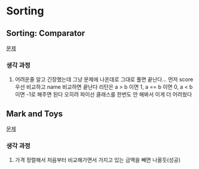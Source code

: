 # Sorting

## Sorting: Comparator

[문제](https://www.hackerrank.com/challenges/ctci-comparator-sorting/problem?h_l=interview&playlist_slugs%5B%5D=interview-preparation-kit&playlist_slugs%5B%5D=sorting)

### 생각 과정
1. 어려운줄 알고 긴장했는데 그냥 문제에 나온데로 그대로 풀면 끝난다... 먼저 score 우선 비교하고 name 비교하면 끝난다 리턴은 a > b 이면 1, a == b 이면 0, a < b 이면 -1로 해주면 된다
오히려 파이선 클래스를 한번도 안 해봐서 이게 더 어려웠다

## Mark and Toys

[문제](https://www.hackerrank.com/challenges/mark-and-toys/problem?h_l=interview&playlist_slugs%5B%5D=interview-preparation-kit&playlist_slugs%5B%5D=sorting)

### 생각 과정
1. 가격 정렬해서 처음부터 비교해가면서 가지고 있는 금액을 빼면 나올듯(성공)